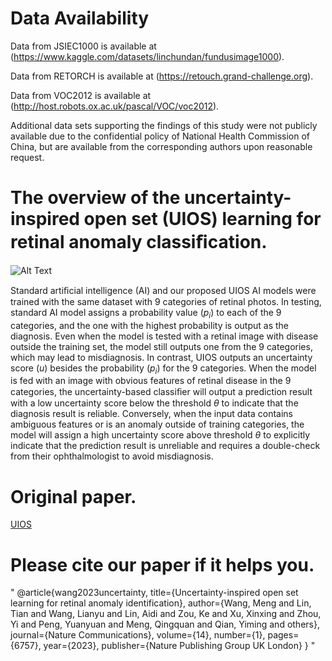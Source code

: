 # Data Availability
Data from JSIEC1000 is available at (https://www.kaggle.com/datasets/linchundan/fundusimage1000). 

Data from RETORCH is available at (https://retouch.grand-challenge.org). 

Data from VOC2012 is available at (http://host.robots.ox.ac.uk/pascal/VOC/voc2012). 

Additional data sets supporting the findings of this study were not publicly available due to the confidential policy of National Health Commission of China,  but are available from the corresponding authors upon reasonable request. 

# The overview of the uncertainty-inspired open set (UIOS) learning for retinal anomaly classiﬁcation.

![Alt Text](Demo/UIOS_gif.gif)

Standard artiﬁcial intelligence (AI) and our proposed UIOS AI models were trained with the same dataset with 9 categories of retinal photos. In testing, standard AI model assigns a probability value ($p_{i}$) to each of the 9 categories, and the one with the highest probability is output as the diagnosis. Even when the model is tested with a retinal image with disease outside the training set, the model still outputs one from the 9 categories, which may lead to misdiagnosis. In contrast, UIOS outputs an uncertainty score ($u$) besides the probability ($p_{i}$) for the 9 categories. When the model is fed with an image with obvious features of retinal disease in the 9 categories, the uncertainty-based classiﬁer will output a prediction result with a low uncertainty score below the threshold $θ$ to indicate that the diagnosis result is reliable. Conversely, when the input data contains ambiguous features or is an anomaly outside of training categories, the model will assign a high uncertainty score above threshold $θ$ to explicitly indicate that the prediction result is unreliable and requires a double-check from their ophthalmologist to avoid misdiagnosis.

# Original paper.
[UIOS](https://www.nature.com/articles/s41467-023-42444-7)

# Please cite our paper if it helps you.
"
@article{wang2023uncertainty,
  title={Uncertainty-inspired open set learning for retinal anomaly identification},
  author={Wang, Meng and Lin, Tian and Wang, Lianyu and Lin, Aidi and Zou, Ke and Xu, Xinxing and Zhou, Yi and Peng, Yuanyuan and Meng, Qingquan and Qian, Yiming and others},
  journal={Nature Communications},
  volume={14},
  number={1},
  pages={6757},
  year={2023},
  publisher={Nature Publishing Group UK London}
}
"
